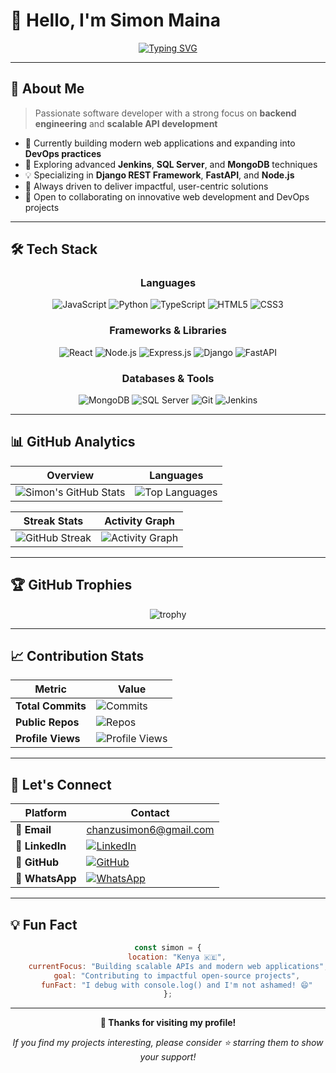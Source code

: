 # 👋 Hello, I'm Simon Maina

<div align="center">
  
  [![Typing SVG](https://readme-typing-svg.herokuapp.com?font=Fira+Code&pause=1000&color=2F81F7&center=true&vCenter=true&width=435&lines=Software+Developer+from+Kenya;Backend+Engineering+Enthusiast;API+Architecture+Specialist;Always+Learning+New+Technologies)](https://git.io/typing-svg)
  
</div>

---

## 🚀 About Me

> Passionate software developer with a strong focus on **backend engineering** and **scalable API development**

- 🔭 Currently building modern web applications and expanding into **DevOps practices**
- 🌱 Exploring advanced **Jenkins**, **SQL Server**, and **MongoDB** techniques
- 💡 Specializing in **Django REST Framework**, **FastAPI**, and **Node.js**
- 🎯 Always driven to deliver impactful, user-centric solutions
- 🤝 Open to collaborating on innovative web development and DevOps projects

---

## 🛠️ Tech Stack

<div align="center">

### Languages
![JavaScript](https://img.shields.io/badge/JavaScript-F7DF1E?style=for-the-badge&logo=javascript&logoColor=black)
![Python](https://img.shields.io/badge/Python-3776AB?style=for-the-badge&logo=python&logoColor=white)
![TypeScript](https://img.shields.io/badge/TypeScript-007ACC?style=for-the-badge&logo=typescript&logoColor=white)
![HTML5](https://img.shields.io/badge/HTML5-E34F26?style=for-the-badge&logo=html5&logoColor=white)
![CSS3](https://img.shields.io/badge/CSS3-1572B6?style=for-the-badge&logo=css3&logoColor=white)

### Frameworks & Libraries
![React](https://img.shields.io/badge/React-20232A?style=for-the-badge&logo=react&logoColor=61DAFB)
![Node.js](https://img.shields.io/badge/Node.js-43853D?style=for-the-badge&logo=node.js&logoColor=white)
![Express.js](https://img.shields.io/badge/Express.js-404D59?style=for-the-badge)
![Django](https://img.shields.io/badge/Django-092E20?style=for-the-badge&logo=django&logoColor=white)
![FastAPI](https://img.shields.io/badge/FastAPI-005571?style=for-the-badge&logo=fastapi)

### Databases & Tools
![MongoDB](https://img.shields.io/badge/MongoDB-4EA94B?style=for-the-badge&logo=mongodb&logoColor=white)
![SQL Server](https://img.shields.io/badge/Microsoft_SQL_Server-CC2927?style=for-the-badge&logo=microsoft-sql-server&logoColor=white)
![Git](https://img.shields.io/badge/Git-F05032?style=for-the-badge&logo=git&logoColor=white)
![Jenkins](https://img.shields.io/badge/Jenkins-D24939?style=for-the-badge&logo=jenkins&logoColor=white)

</div>

---

## 📊 GitHub Analytics

<div align="center">

| Overview | Languages |
|----------|-----------|
| ![Simon's GitHub Stats](https://github-readme-stats.vercel.app/api?username=YOUR_USERNAME&show_icons=true&theme=tokyonight&hide_border=true&bg_color=0D1117&title_color=F85D7F&icon_color=F8D866) | ![Top Languages](https://github-readme-stats.vercel.app/api/top-langs/?username=YOUR_USERNAME&layout=compact&theme=tokyonight&hide_border=true&bg_color=0D1117&title_color=F85D7F&text_color=FFFFFF) |

</div>

<div align="center">

| Streak Stats | Activity Graph |
|--------------|----------------|
| ![GitHub Streak](https://github-readme-streak-stats.herokuapp.com/?user=YOUR_USERNAME&theme=tokyonight&hide_border=true&background=0D1117) | ![Activity Graph](https://github-readme-activity-graph.vercel.app/graph?username=YOUR_USERNAME&bg_color=0D1117&color=F8D866&line=F85D7F&point=FFFFFF&area=true&hide_border=true) |

</div>

---

## 🏆 GitHub Trophies

<div align="center">
  
  ![trophy](https://github-profile-trophy.vercel.app/?username=YOUR_USERNAME&theme=darkhub&no-frame=true&no-bg=true&margin-w=4)
  
</div>

---

## 📈 Contribution Stats

<div align="center">

| Metric | Value |
|--------|-------|
| **Total Commits** | ![Commits](https://img.shields.io/badge/dynamic/json?color=2F81F7&label=Total%20Commits&query=%24.totalCommits&url=https%3A%2F%2Fapi.github.com%2Fusers%2Fmaina2&style=for-the-badge) |
| **Public Repos** | ![Repos](https://img.shields.io/badge/dynamic/json?color=00C851&label=Public%20Repos&query=%24.public_repos&url=https%3A%2F%2Fapi.github.com%2Fusers%2Fmaina2&style=for-the-badge) |
| **Profile Views** | ![Profile Views](https://komarev.com/ghpvc/?username=YOUR_USERNAME&color=blueviolet&style=for-the-badge) |

</div>

---

## 🤝 Let's Connect

<div align="center">

| Platform | Contact |
|----------|---------|
| 📧 **Email** | [chanzusimon6@gmail.com](mailto:chanzusimon6@gmail.com) |
| 💼 **LinkedIn** | [![LinkedIn](https://img.shields.io/badge/LinkedIn-0077B5?style=for-the-badge&logo=linkedin&logoColor=white)](https://linkedin.com/in/YOUR_LINKEDIN) |
| 🐙 **GitHub** | [![GitHub](https://img.shields.io/badge/GitHub-100000?style=for-the-badge&logo=github&logoColor=white)](https://github.com/maina2) |
| 💬 **WhatsApp** | [![WhatsApp](https://img.shields.io/badge/WhatsApp-25D366?style=for-the-badge&logo=whatsapp&logoColor=white)](https://wa.me/717417314) |

</div>

---

## 💡 Fun Fact

<div align="center">

```javascript
const simon = {
    location: "Kenya 🇰🇪",
    currentFocus: "Building scalable APIs and modern web applications",
    goal: "Contributing to impactful open-source projects",
    funFact: "I debug with console.log() and I'm not ashamed! 😄"
};
```

</div>

---

<div align="center">

**💖 Thanks for visiting my profile!**

*If you find my projects interesting, please consider ⭐ starring them to show your support!*

</div>
